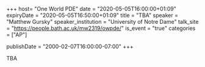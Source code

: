 +++
  host= "One World PDE"
  date = "2020-05-05T16:00:00+01:09"
  expiryDate = "2020-05-05T16:50:00+01:09"
  title = "TBA"
  speaker = "Matthew Gursky"
  speaker_institution = "University of Notre Dame"
  talk_site = "https://people.bath.ac.uk/mw2319/owpde/"
  is_event = "true"
  categories = ["AP"]

  publishDate = "2000-02-07T16:00:00-07:00"
+++

TBA